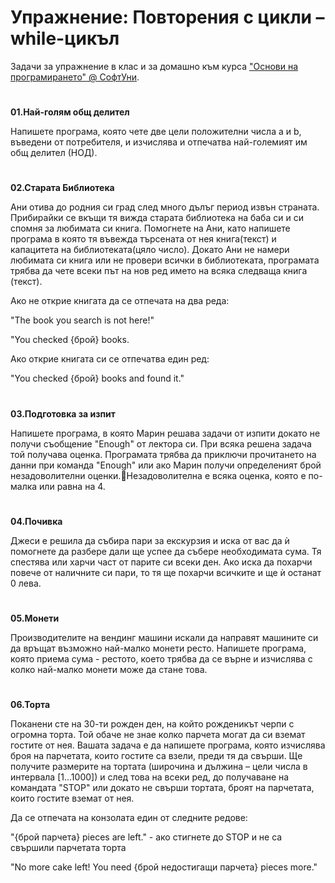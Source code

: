 ﻿# Упражнение: Повторения с цикли – while-цикълЗадачи за упражнение в клас и за домашно към курса [&quot;Основи на програмирането&quot; @ СофтУни](https://softuni.bg/courses/programming-basics).#**01.Най-голям общ делител**Напишете програма, която чете две цели положителни числа a и b, въведени от потребителя, и изчислява и отпечатва най-големият им общ делител (НОД).#**02.Старата Библиотека**Ани отива до родния си град след много дълъг период извън страната. Прибирайки се вкъщи тя вижда старата библиотека на баба си и си спомня за любимата си книга. Помогнете на Ани, като напишете програма в която тя въвежда търсената от нея книга(текст) и капацитета на библиотеката(цяло число). Докато Ани не намери любимата си книга или не провери всички в библиотеката, програмата трябва да чете всеки път на нов ред името на всяка следваща книга (текст).Ако не открие книгата да се отпечата на два реда: "The book you search is not here!""You checked {брой} books.Ако открие книгата си се отпечатва един ред:"You checked {брой} books and found it."  #**03.Подготовка за изпит**Напишете програма, в която Марин решава задачи от изпити докато не получи съобщение "Enough" от лектора си. При всяка решена задача той получава оценка. Програмата трябва да приключи прочитането на данни при команда "Enough" или ако Марин получи определеният брой незадоволителни оценки.Незадоволителна е всяка оценка, която е по-малка или равна на 4.#**04.Почивка**Джеси е решила да събира пари за екскурзия и иска от вас да ѝ помогнете да разбере дали ще успее да събере необходимата сума. Тя спестява или харчи част от парите си всеки ден. Ако иска да похарчи повече от наличните си пари, то тя ще похарчи всичките и ще ѝ останат 0 лева.#**05.Монети**Производителите на вендинг машини искали да направят машините си да връщат възможно най-малко монети ресто. Напишете програма, която приема сума - рестото, което трябва да се върне и изчислява с колко най-малко монети може да стане това. #**06.Торта**Поканени сте на 30-ти рожден ден, на който рожденикът черпи с огромна торта. Той обаче не знае колко парчета могат да си вземат гостите от нея. Вашата задача е да напишете програма, която изчислява броя на парчетата, които гостите са взели, преди тя да свърши. Ще получите размерите на тортата (широчина и дължина – цели числа в интервала [1...1000]) и след това на всеки ред, до получаване на командата "STOP" или докато не свърши тортата, броят на парчетата, които гостите вземат от нея. Да се отпечата на конзолата един от следните редове:"{брой парчета} pieces are left." - ако стигнете до STOP и не са свършили парчетата торта"No more cake left! You need {брой недостигащи парчета} pieces more."